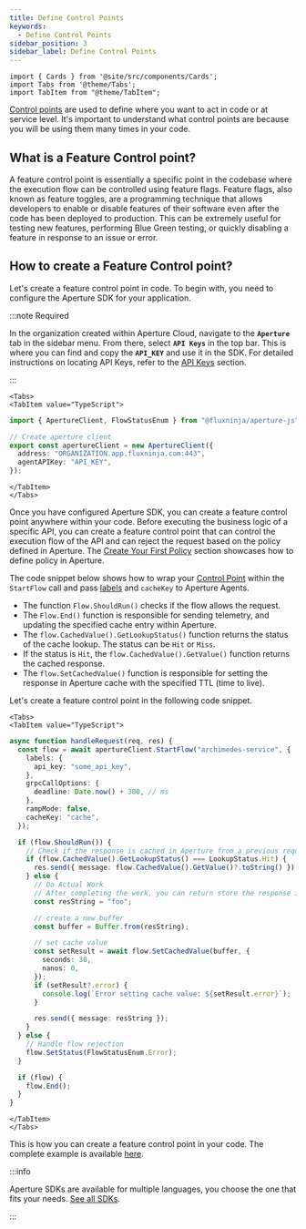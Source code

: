 ```yaml
---
title: Define Control Points
keywords:
  - Define Control Points
sidebar_position: 3
sidebar_label: Define Control Points
---
```


```mdx-code-block
import { Cards } from '@site/src/components/Cards';
import Tabs from '@theme/Tabs';
import TabItem from "@theme/TabItem";
```

[Control points][control-points] are used to define where you want to act in
code or at service level. It's important to understand what control points are
because you will be using them many times in your code.

<!-- vale off -->

## What is a Feature Control point?

<!-- vale on -->

A feature control point is essentially a specific point in the codebase where
the execution flow can be controlled using feature flags. Feature flags, also
known as feature toggles, are a programming technique that allows developers to
enable or disable features of their software even after the code has been
deployed to production. This can be extremely useful for testing new features,
performing Blue Green testing, or quickly disabling a feature in response to an
issue or error.

<!-- vale off -->

## How to create a Feature Control point?

<!-- vale on -->

Let's create a feature control point in code. To begin with, you need to
configure the Aperture SDK for your application.

:::note Required

In the organization created within Aperture Cloud, navigate to the
**`Aperture`** tab in the sidebar menu. From there, select **`API Keys`** in the
top bar. This is where you can find and copy the **`API_KEY`** and use it in the
SDK. For detailed instructions on locating API Keys, refer to the [API
Keys][api-keys] section.

:::

```mdx-code-block
<Tabs>
<TabItem value="TypeScript">
```

```typescript
import { ApertureClient, FlowStatusEnum } from "@fluxninja/aperture-js";

// Create aperture client
export const apertureClient = new ApertureClient({
  address: "ORGANIZATION.app.fluxninja.com:443",
  agentAPIKey: "API_KEY",
});
```

```mdx-code-block
</TabItem>
</Tabs>
```

Once you have configured Aperture SDK, you can create a feature control point
anywhere within your code. Before executing the business logic of a specific
API, you can create a feature control point that can control the execution flow
of the API and can reject the request based on the policy defined in Aperture.
The [Create Your First Policy](./policies/policies.md) section showcases how to
define policy in Aperture.

The code snippet below shows how to wrap your
[Control Point](/concepts/control-point.md) within the `StartFlow` call and pass
[labels](/concepts/flow-label.md) and `cacheKey` to Aperture Agents.

- The function `Flow.ShouldRun()` checks if the flow allows the request.
- The `Flow.End()` function is responsible for sending telemetry, and updating
  the specified cache entry within Aperture.
- The `flow.CachedValue().GetLookupStatus()` function returns the status of the
  cache lookup. The status can be `Hit` or `Miss`.
- If the status is `Hit`, the `flow.CachedValue().GetValue()` function returns
  the cached response.
- The `flow.SetCachedValue()` function is responsible for setting the response
  in Aperture cache with the specified TTL (time to live).

Let's create a feature control point in the following code snippet.

```mdx-code-block
<Tabs>
<TabItem value="TypeScript">
```

```typescript
async function handleRequest(req, res) {
  const flow = await apertureClient.StartFlow("archimedes-service", {
    labels: {
      api_key: "some_api_key",
    },
    grpcCallOptions: {
      deadline: Date.now() + 300, // ms
    },
    rampMode: false,
    cacheKey: "cache",
  });

  if (flow.ShouldRun()) {
    // Check if the response is cached in Aperture from a previous request
    if (flow.CachedValue().GetLookupStatus() === LookupStatus.Hit) {
      res.send({ message: flow.CachedValue().GetValue()?.toString() });
    } else {
      // Do Actual Work
      // After completing the work, you can return store the response in cache and return it, for example:
      const resString = "foo";

      // create a new buffer
      const buffer = Buffer.from(resString);

      // set cache value
      const setResult = await flow.SetCachedValue(buffer, {
        seconds: 30,
        nanos: 0,
      });
      if (setResult?.error) {
        console.log(`Error setting cache value: ${setResult.error}`);
      }

      res.send({ message: resString });
    }
  } else {
    // Handle flow rejection
    flow.SetStatus(FlowStatusEnum.Error);
  }

  if (flow) {
    flow.End();
  }
}
```

```mdx-code-block
</TabItem>
</Tabs>
```

This is how you can create a feature control point in your code. The complete
example is available
[here](https://github.com/fluxninja/aperture-js/blob/main/example/routes/use_aperture.ts).

:::info

Aperture SDKs are available for multiple languages, you choose the one that fits
your needs. [See all SDKs][sdks].

:::

<!-- vale off -->

[control-points]: /concepts/control-point.md
[sdks]: /sdk/sdk.md
[api-keys]: /reference/cloud-ui/api-keys.md
